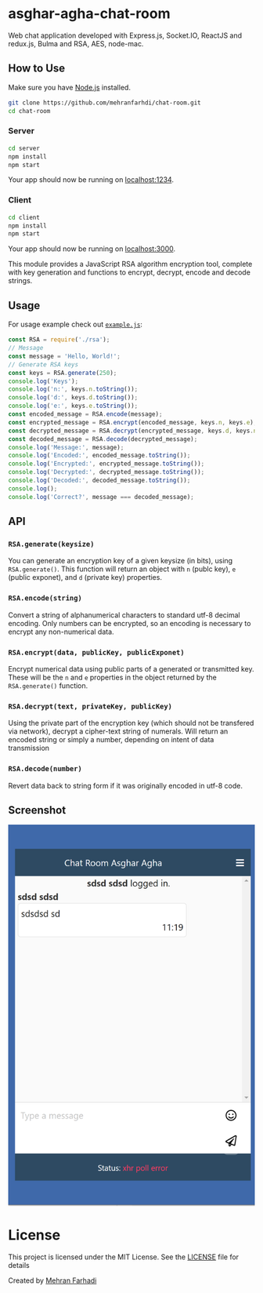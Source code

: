 # asghar-agha-chat-room

Web chat application developed with Express.js, Socket.IO, ReactJS and redux.js, Bulma and RSA, AES, node-mac.

## How to Use

Make sure you have [Node.js](http://nodejs.org/) installed.

```sh
git clone https://github.com/mehranfarhdi/chat-room.git
cd chat-room
```

### Server

```sh
cd server
npm install
npm start
```

Your app should now be running on [localhost:1234](http://localhost:1234/).

### Client

```sh
cd client
npm install
npm start
```

Your app should now be running on [localhost:3000](http://localhost:3000/).

This module provides a JavaScript RSA algorithm encryption tool, complete with key generation and functions to encrypt, decrypt, encode and decode strings.

## Usage

For usage example check out [`example.js`](./example.js):

```js
const RSA = require('./rsa');
// Message
const message = 'Hello, World!';
// Generate RSA keys
const keys = RSA.generate(250);
console.log('Keys');
console.log('n:', keys.n.toString());
console.log('d:', keys.d.toString());
console.log('e:', keys.e.toString());
const encoded_message = RSA.encode(message);
const encrypted_message = RSA.encrypt(encoded_message, keys.n, keys.e);
const decrypted_message = RSA.decrypt(encrypted_message, keys.d, keys.n);
const decoded_message = RSA.decode(decrypted_message);
console.log('Message:', message);
console.log('Encoded:', encoded_message.toString());
console.log('Encrypted:', encrypted_message.toString());
console.log('Decrypted:', decrypted_message.toString());
console.log('Decoded:', decoded_message.toString());
console.log();
console.log('Correct?', message === decoded_message);
```

## API

### `RSA.generate(keysize)`

You can generate an encryption key of a given keysize (in bits), using `RSA.generate()`. This function will return an object with `n` (publc key), `e` (public exponet), and `d` (private key) properties.

### `RSA.encode(string)`

Convert a string of alphanumerical characters to standard utf-8 decimal encoding. Only numbers can be encrypted, so an encoding is necessary to encrypt any non-numerical data.

### `RSA.encrypt(data, publicKey, publicExponet)`

Encrypt numerical data using public parts of a generated or transmitted key. These will be the `n` and `e` properties in the object returned by the `RSA.generate()` function.

### `RSA.decrypt(text, privateKey, publicKey)`

Using the private part of the encryption key (which should not be transfered via network), decrypt a cipher-text string of numerals. Will return an encoded string or simply a number, depending on intent of data transmission

### `RSA.decode(number)`

Revert data back to string form if it was originally encoded in utf-8 code.


## Screenshot
![user](https://github.com/mehranfarhdi/chat-room/blob/main/sample.PNG)


# License
This project is licensed under the MIT License. See the [LICENSE](LICENSE) file for details

Created by [Mehran Farhadi](https://www.linkedin.com/in/mehran-farhadi-312154199/)
